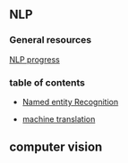 
## NLP
### General resources
[NLP progress](https://github.com/sebastianruder/NLP-progress)

### table of contents
- [Named entity Recognition](https://github.com/Emrys-Hong/machine_learning/blob/master/NLP/Named_entity_recognition.md)

- [machine translation](https://github.com/Emrys-Hong/machine_learning/blob/master/NLP/machine_translation.md)


## computer vision
